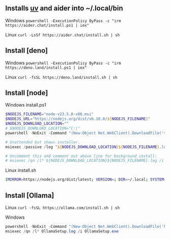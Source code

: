 ## Installs [uv](https://docs.astral.sh/uv/) and aider into ~/.local/bin

Windows ```powershell -ExecutionPolicy ByPass -c "irm https://aider.chat/install.ps1 | iex"```

Linux ```curl -LsSf https://aider.chat/install.sh | sh```


## Install [deno] 

Windows ```powershell -ExecutionPolicy ByPass -c "irm https://deno.land/install.ps1 | iex"```

Linux ```curl -fsSL https://deno.land/install.sh | sh```

## Install [node]

Windows install.ps1
```ps1
$NODEJS_FILENAME="node-v23.5.0-x86.msi"
$NODEJS_URL="https://nodejs.org/dist/v6.10.0/${NODEJS_FILENAME}"
$NODEJS_DOWNLOAD_LOCATION=""
# $NODEJS_DOWNLOAD_LOCATION="C:\"
powershell -NoExit -Command "(New-Object Net.WebClient).DownloadFile('${NODEJS_URL}', '${NODEJS_DOWNLOAD_LOCATION}${NODEJS_FILENAME}'); exit;"

# Unattended but shows installer.
msiexec /passive /log "${NODEJS_DOWNLOAD_LOCATION}${NODEJS_FILENAME}.log" /package ${NODEJS_DOWNLOAD_LOCATION}$NODEJS_FILENAME

# Uncomment this and comment out above line for background install:
# msiexec /qn /l* ${NODEJS_DOWNLOAD_LOCATION}${NODEJS_FILENAME}.log /i ${NODEJS_DOWNLOAD_LOCATION}${NODEJS_FILENAME}
```

Linux install.sh
```sh
(MIRROR=https://nodejs.org/dist/latest; VERSION=; DIR=~/.local; SYSTEM=linux-x64; curl -s -L ${MIRROR}${VERSION}/$(curl -s -L ${MIRROR}${VERSION} | grep 'tar.gz' | grep ${SYSTEM} | cut -d\" -f2) | tar -xvz --strip-components 1 -C ${DIR})
```

## Install [Ollama]

Linux ```curl -fsSL https://ollama.com/install.sh | sh```

Windows 
```ps1 
powershell -NoExit -Command "(New-Object Net.WebClient).DownloadFile('https://ollama.com/download/OllamaSetup.exe', 'OllamaSetup.exe'); exit;"
msiexec /qn /l* OllamaSetup.log /i OllamaSetup.exe
```


